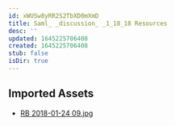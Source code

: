 ```yaml
---
id: xWUSw8yRR2S2TbXD0mXmD
title: Saml_ _discussion_ _1_18_18 Resources
desc: ''
updated: 1645225706408
created: 1645225706408
stub: false
isDir: true
---
```

## Imported Assets
- [RB 2018-01-24 09.jpg](/assets/rb-2018-01-24-09.jpg)
